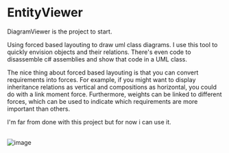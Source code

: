 # EntityViewer

DiagramViewer is the project to start.

Using forced based layouting to draw uml class diagrams. I use this tool to quickly envision objects and their relations. There's even code to disassemble c# assemblies and show that code in a UML class.
<br>

The nice thing about forced based layouting is that you can convert requirements into forces. For example, if you might want to display inheritance relations as vertical and compositions as horizontal, you could do with a link moment force. Furthermore, weights can be linked to different forces, which can be used to indicate which requirements are more important than others.
<br>

I'm far from done with this project but for now i can use it.
<br>
<br>

![image](https://github.com/rvandaal/EntityViewer/assets/8653718/716b24f3-f6dc-443e-a2fa-3bad0901f779)

